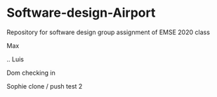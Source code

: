 # Software-design-Airport
Repository for software design group assignment of EMSE 2020 class

Max



.. Luis

Dom checking in

Sophie clone / push test 2